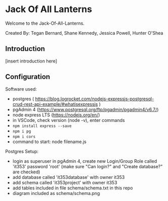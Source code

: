 # Jack Of All Lanterns
Welcome to the Jack-Of-All-Lanterns.

Created By: Tegan Bernard, Shane Kennedy, Jessica Powell, Hunter O'Shea

## Introduction
[insert introduction here]


## Configuration
Software used:
- postgres ( https://blog.logrocket.com/nodejs-expressjs-postgresql-crud-rest-api-example/#whatisexpressjs )
- pgAdmin 4 (https://www.postgresql.org/ftp/pgadmin/pgadmin4/v6.7/)
- node express LTS (https://nodejs.org/en/)
- in VSCode, check version (node -v), enter commands
- `npm install express --save`
- `npm i pg`
- `npm i cors`
- command to start: node filename.js

Postgres Setup:
- login as superuser in pgAdmin 4, create new Login/Group Role called 'it353' password 'root' (make sure "Can login?" and "Create database?" are checked)
- add database called 'it353database' with owner it353
- add schema called 'it353project' with owner it353
- add tables included in file schema/schema.txt in this repo
- diagram included as schema/schema.png
